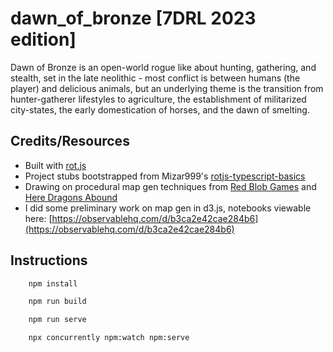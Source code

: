 # dawn_of_bronze [7DRL 2023 edition]

Dawn of Bronze is an open-world rogue like about hunting, gathering, and stealth, set in the late neolithic - most conflict is between humans (the player) and delicious animals, but an underlying theme is the transition from hunter-gatherer lifestyles to agriculture, the establishment of militarized city-states, the early domestication of horses, and the dawn of smelting.

## Credits/Resources

- Built with [rot.js](https://github.com/ondras/rot.js/blob/master/src/constants.ts)
- Project stubs bootstrapped from Mizar999's [rotjs-typescript-basics](https://github.com/Mizar999/rotjs-typescript-basics)
- Drawing on procedural map gen techniques from [Red Blob Games](http://www-cs-students.stanford.edu/~amitp/game-programming/polygon-map-generation/) and [Here Dragons Abound](https://heredragonsabound.blogspot.com/2016/10/making-islands.html)
- I did some preliminary work on map gen in d3.js, notebooks viewable here: [https://observablehq.com/d/b3ca2e42cae284b6](https://observablehq.com/d/b3ca2e42cae284b6)

## Instructions

```bash
    npm install
```

```bash
    npm run build
```

```bash
    npm run serve
```

```bash
    npx concurrently npm:watch npm:serve
```